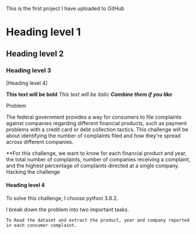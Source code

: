 
This is the first project I have uploaded to GitHub

# Heading level 1
## Heading level 2
### Heading level 3
[Heading level 4]

**This text will be bold**
*This text will be italic*
***Combine them if you like***

Problem

The federal government provides a way for consumers to file complaints against companies regarding different financial products, such as payment problems with a credit card or debt collection tactics. This challenge will be about identifying the number of complaints filed and how they're spread across different companies.

**For this challenge, we want to know for each financial product and year, the total number of complaints, number of companies receiving a complaint, and the highest percentage of complaints directed at a single company.
Hacking the challenge

#### Heading level 4

To solve this challenge, I choose python 3.8.2.

I break down the problem into two important tasks.

    To Read the dataset and extract the product, year and company reported in each consumer complaint.
    

